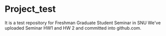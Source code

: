 # Project_test
It is a test repository for Freshman Graduate Student Seminar in SNU
We've uploaded Seminar HW1 and HW 2 and committed into github.com.